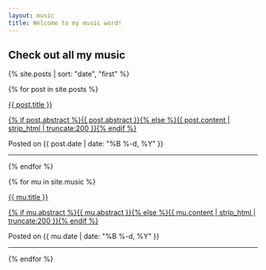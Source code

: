 ```yaml
---
layout: music
title: Welcome to my music word!
---
```

## Check out all my music

{% site.posts | sort: "date", "first" %}

  {% for post in site.posts %}
  
<div>
  <a href="{{ post.url }}">
    <div>
    <p id="post_title">{{ post.title }}</p>
    <p id="post_preview">{% if post.abstract %}{{ post.abstract }}{% else %}{{ post.content | strip_html | truncate:200 }}{% endif %}</p>
    </div>
  </a>
  <p id="post_msg">Posted on {{ post.date | date: "%B %-d, %Y" }}</p>
</div>
<hr />
  {% endfor %}

{% for mu in site.music %}
<div>
  <a href="{{ mu.url }}">
    <div>
    <p id="post_title">{{ mu.title }}</p>
    <p id="post_preview">{% if mu.abstract %}{{ mu.abstract }}{% else %}{{ mu.content | strip_html | truncate:200 }}{% endif %}</p>
    </div>
  </a>
  <p id="post_msg">Posted on {{ mu.date | date: "%B %-d, %Y" }}</p>
</div>
<hr />
 {% endfor %}
